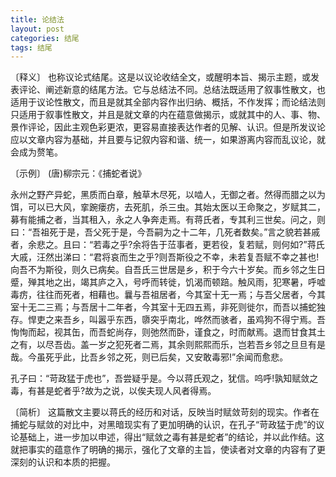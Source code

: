 ```yaml
---
title: 论结法
layout: post
categories: 结尾
tags: 结尾
---
```


〔释义〕 也称议论式结尾。这是以议论收结全文，或醒明本旨、揭示主题，或发表评论、阐述新意的结尾方法。它与总结法不同。总结法既适用了叙事性散文，也适用于议论性散文，而且是就其全部内容作出归纳、概括，不作发挥；而论结法则只适用于叙事性散文，并且是就文章的内在蕴意做揭示，或就其中的人、事、物、景作评论，因此主观色彩更浓，更容易直接表达作者的见解、认识。但是所发议论应以文章内容为基础，并且要与记叙内容和谐、统一，如果游离内容而乱议论，就会成为赘笔。

〔示例〕 (唐)柳宗元：《捕蛇者说》

永州之野产异蛇，黑质而白章，触草木尽死，以啮人，无御之者。然得而腊之以为饵，可以已大风，挛踠瘘疠，去死肌，杀三虫。其始太医以王命聚之，岁赋其二，募有能捕之者，当其租入，永之人争奔走焉。有蒋氏者，专其利三世矣。问之，则曰：“吾祖死于是，吾父死于是，今吾嗣为之十二年，几死者数矣。”言之貌若甚戚者，余悲之。且曰：“若毒之乎?余将告于𦲷事者，更若役，复若赋，则何如?”蒋氏大戚，汪然出涕曰：“君将哀而生之乎?则吾斯役之不幸，未若复吾赋不幸之甚也!向吾不为斯役，则久已病矣。自吾氏三世居是乡，积于今六十岁矣。而乡邻之生日蹙，殚其地之出，竭其庐之入，号呼而转徙，饥渴而顿踣。触风雨，犯寒暑，呼嘘毒疠，往往而死者，相藉也。曩与吾祖居者，今其室十无一焉；与吾父居者，今其室十无二三焉；与吾居十二年者，今其室十无四五焉，非死则徙尔，而吾以捕蛇独存。悍吏之来吾乡，叫嚣乎东西，隳突乎南北，哗然而骇者，虽鸡狗不得宁焉。吾恂恂而起，视其缶，而吾蛇尚存，则弛然而卧，谨食之，时而献焉。退而甘食其土之有，以尽吾齿。盖一岁之犯死者二焉，其余则熙熙而乐，岂若吾乡邻之旦旦有是哉。今虽死乎此，比吾乡邻之死，则已后矣，又安敢毒邪!”余闻而愈悲。

孔子曰：“苛政猛于虎也”，吾尝疑乎是。今以蒋氏观之，犹信。呜呼!孰知赋敛之毒，有甚是蛇者乎?故为之说，以俟夫现人风者得焉。

〔简析〕 这篇散文主要以蒋氏的经历和对话，反映当时赋敛苛刻的现实。作者在捕蛇与赋敛的对比中，对黑暗现实有了更加明确的认识，在孔子“苛政猛于虎”的议论基础上，进一步加以申述，得出“赋敛之毒有甚是蛇者”的结论，并以此作结。这就把事实的蕴意作了明确的揭示，强化了文章的主旨，使读者对文章的内容有了更深刻的认识和本质的把握。 